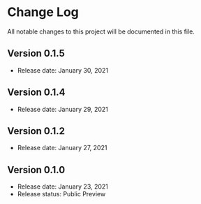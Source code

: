# Change Log
All notable changes to this project will be documented in this file.

## Version 0.1.5
- Release date: January 30, 2021

## Version 0.1.4
- Release date: January 29, 2021

## Version 0.1.2
- Release date: January 27, 2021

## Version 0.1.0

- Release date: January 23, 2021
- Release status: Public Preview
